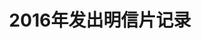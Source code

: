 ---
layout: PCS
title: 2016年发出明信片记录
category: PC
tags: PC
keywords: 
PCs: 
    - from-to: 中国-Australia
      id: CN-2112090
      status: traveling
      distance:
      travel:
      author: stretch7250
      cover: pcs_20.jpeg
    - from-to: 大陆-台湾
      id: CN-2107833
      status: traveling
      distance:
      travel:
      author: cwyen
      cover: pcs_19.jpeg
    - from-to: 中国-波兰
      id: CN-2104304
      status: traveling
      distance:
      travel:
      author: CoffeeMonster
      cover: pcs_18.jpeg
    - from-to: 中国-俄罗斯
      id: CN-2099941
      status: traveling
      distance:
      travel:
      author: inika1123
      cover: pcs_17.jpeg
    - from-to: 中国-德国
      id: CN-2096650
      status: traveling
      distance:
      travel:
      author: BodoAugustDionys
      cover: pcs_16.jpg
    - from-to: 中国-美国
      id: CN-2089874
      status: traveling
      distance:
      travel:
      author: snarkdoctor
      cover: pcs_15.jpg
      description:
    - from-to: 中国-俄罗斯
      id: CN-2086442	
      status: sent
      distance: 6,506
      travel: 19
      author: GalinaB
      cover: pcs_14.jpg
      description:
    - from-to: 中国-荷兰
      id: CN-2084556
      status: sent
      distance: 8,905
      travel: 17
      author: yougotmail	
      cover: pcs_13.jpg
      description:
    - from-to: 中国-捷克
      id: CN-2084547
      status: sent
      distance: 8,426
      travel: 29
      cover: pcs_12.jpg
      author: Danca4
      description:
    - from-to: 中国-爱尔兰
      id: CN-2071663
      status: expired
      distance:
      travel:
      author: fisherman
      cover: pcs_11.jpg
      description:
    - from-to: 中国-意大利
      id: CN-2066680
      status: sent
      distance: 
      travel:
      author: Paol
      cover: pcs_10.jpg
      description:
    - from-to: 大陆-香港
      id: CN-2071665
      status: sent
      distance: 1,072
      travel: 26
      author: yammieyammie
      cover: pcs_9.jpg
      description:
    - from-to: 中国-德国
      id: CN-2062714
      status: sent
      distance: 8,776
      travel: 35
      author: Elphielein	
      cover: pcs_8.jpg
      description:
    - from-to: 大陆-台湾
      id: CN-2059847
      status: sent
      distance: 812
      travel: 34
      author: wintersky0123
      cover: pcs_7.jpg
      description:
    - from-to: 中国-美国
      id: CN-2063393
      status: sent
      distance: 12,107
      travel: 23
      author: Jana1
      cover: pcs_6.jpg
      description:
    - from-to: 中国-俄罗斯
      id: CN-2045028
      status: sent
      distance: 6,715	
      travel: 39
      author: ponc
      cover: pcs_5.jpg
      description:
    - from-to: 中国-西班牙
      id: CN-2045052
      status: sent	
      distance: 9,993
      travel: 31
      author: Munchky
      cover: pcs_4.jpg
      description:
    - from-to: 中国-美国
      id: CN-2045056
      status: sent
      distance: 11,842
      travel: 26
      author: FABRICPOSTCARDGIRL
      cover: pcs_3.jpg
      description:
    - from-to: 中国-荷兰
      id: CN-2045055
      status: sent
      distance: 8,941
      travel: 25
      author: Questforcards
      cover: pcs_2.jpg
      description:
    - from-to: 中国-德国
      id: CN-2045053
      status: sent
      distance: 8,884
      travel: 21
      author: SelMich
      cover: pcs_1.jpg
      description:

---